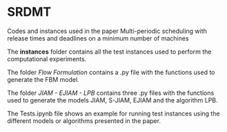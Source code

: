# SRDMT
Codes and instances used in the paper Multi-periodic scheduling with release times and deadlines on a minimum number of machines

The **instances** folder contains all the test instances used to perform the computational experiments.

The folder *Flow Formulation* contains a .py file with the functions used to generate the FBM model. 

The folder *JIAM - EJIAM - LPB* contains three .py files with the functions used to generate the models JIAM, S-JIAM, EJIAM and the algorithm LPB. 

The Tests.ipynb file shows an example for running test instances using the different models or algorithms presented in the paper.
